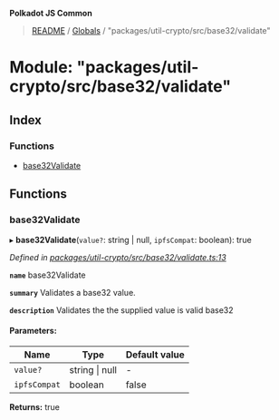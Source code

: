 **Polkadot JS Common**

> [README](../README.md) / [Globals](../globals.md) / "packages/util-crypto/src/base32/validate"

# Module: "packages/util-crypto/src/base32/validate"

## Index

### Functions

* [base32Validate](_packages_util_crypto_src_base32_validate_.md#base32validate)

## Functions

### base32Validate

▸ **base32Validate**(`value?`: string \| null, `ipfsCompat`: boolean): true

*Defined in [packages/util-crypto/src/base32/validate.ts:13](https://github.com/polkadot-js/common/blob/dd1220ac/packages/util-crypto/src/base32/validate.ts#L13)*

**`name`** base32Validate

**`summary`** Validates a base32 value.

**`description`** 
Validates the the supplied value is valid base32

#### Parameters:

Name | Type | Default value |
------ | ------ | ------ |
`value?` | string \| null | - |
`ipfsCompat` | boolean | false |

**Returns:** true
